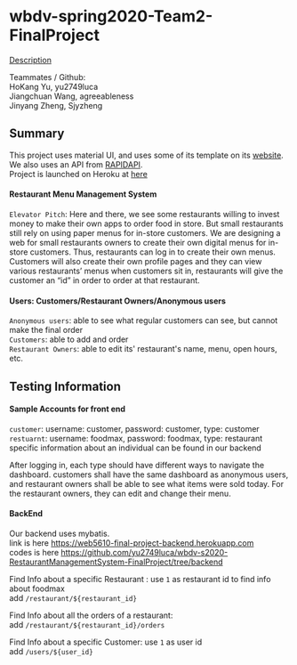 # wbdv-spring2020-Team2-FinalProject
[Description](https://docs.google.com/document/d/15MdexRhb_bj57tCSDTYnTVwqin9Y62oLSSEQn9sO9ZE/edit) <br />

Teammates / Github: <br />
HoKang Yu, yu2749luca <br />
Jiangchuan Wang,  agreeableness <br />
Jinyang Zheng, Sjyzheng <br />
## Summary
This project uses material UI, and uses some of its template on its [website](https://material-ui.com/). We also uses an API from [RAPIDAPI](https://rapidapi.com/edamam/api/edamam-food-and-grocery-database).  <br />
Project is launched on Heroku at [here](https://restaurant-management-menu.herokuapp.com/customer) <br />


#### Restaurant Menu Management System

`Elevator Pitch`: Here and there, we see some restaurants willing to invest money to make their own apps to order food in store. But small restaurants still rely on using paper menus for in-store customers. We are designing a web for small restaurants owners to create their own digital menus for in-store customers. Thus, restaurants can log in to create their own menus. Customers will also create their own profile pages and they can view various restaurants’ menus when customers sit in, restaurants will give the customer an “id”  in order to order at that restaurant. 

#### Users: Customers/Restaurant Owners/Anonymous users
`Anonymous users`: able to see what regular customers can see, but cannot make the final order <br/>
`Customers`: able to add and order <br/>
`Restaurant Owners`: able to edit its' restaurant's name, menu, open hours, etc. <br/>


## Testing Information

#### Sample Accounts for front end

`customer`: username: customer, password: customer, type: customer <br />
`restuarnt`: username: foodmax, password: foodmax, type: restaurant <br />
specific information about an individual can be found in our backend <br />

After logging in, each type should have different ways to navigate the dashboard. customers shall have the same dashboard as anonymous users, and restaurant owners shall be able to see what items were sold today. For the restaurant owners, they can edit and change their menu.

#### BackEnd
Our backend uses mybatis. <br />
link is here https://web5610-final-project-backend.herokuapp.com <br />
codes is here https://github.com/yu2749luca/wbdv-s2020-RestaurantManagementSystem-FinalProject/tree/backend<br />

Find Info about a specific Restaurant : use `1` as restaurant id to find info about foodmax <br/>
add `/restaurant/${restaurant_id}` <br />

Find Info about all the orders of a restaurant: <br />
add `/restaurant/${restaurant_id}/orders` <br />

Find Info about a specific Customer:  use `1` as user id <br />
add `/users/${user_id}` <br />





